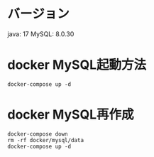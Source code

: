 # バージョン
java: 17
MySQL: 8.0.30

# docker MySQL起動方法
```
docker-compose up -d
```

# docker MySQL再作成
```
docker-compose down
rm -rf docker/mysql/data
docker-compose up -d
```